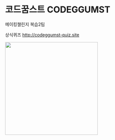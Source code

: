 <h1>코드꿈스트 CODEGGUMST</h1>
<div>메이킹챌린지 복습2팀</div>
   
상식퀴즈 <hrel>http://codeggumst-quiz.site</a>
   
<img width="300px" height="300px" src="https://i.imgur.com/mx4UGTF.png">
